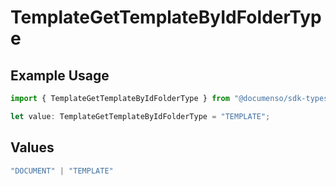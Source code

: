 # TemplateGetTemplateByIdFolderType

## Example Usage

```typescript
import { TemplateGetTemplateByIdFolderType } from "@documenso/sdk-typescript/models/operations";

let value: TemplateGetTemplateByIdFolderType = "TEMPLATE";
```

## Values

```typescript
"DOCUMENT" | "TEMPLATE"
```